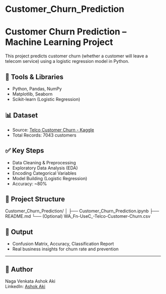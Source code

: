 # Customer_Churn_Prediction
# Customer Churn Prediction – Machine Learning Project

This project predicts customer churn (whether a customer will leave a telecom service) using a logistic regression model in Python.

## 🔧 Tools & Libraries
- Python, Pandas, NumPy
- Matplotlib, Seaborn
- Scikit-learn (Logistic Regression)

## 📊 Dataset
- Source: [Telco Customer Churn - Kaggle](https://www.kaggle.com/datasets/blastchar/telco-customer-churn)
- Total Records: 7043 customers

## ✅ Key Steps
- Data Cleaning & Preprocessing
- Exploratory Data Analysis (EDA)
- Encoding Categorical Variables
- Model Building (Logistic Regression)
- Accuracy: ~80%

## 📁 Project Structure
Customer_Churn_Prediction/
│
├── Customer_Churn_Prediction.ipynb
├── README.md
└── (Optional) WA_Fn-UseC_-Telco-Customer-Churn.csv


## 📌 Output
- Confusion Matrix, Accuracy, Classification Report
- Real business insights for churn rate and prevention

---

## 🤖 Author
Naga Venkata Ashok Aki  
LinkedIn: [Ashok Aki](https://www.linkedin.com/in/ashok-aki-b2681027a/)

